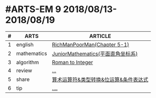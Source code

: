 #ARTS-EM 9 2018/08/13-2018/08/19
=================================

| # | ARTS | ARTICLE |
|---| ----- | ---------- |
|1|english|[RichManPoorMan(Chapter 5-1)](../english/RichManPoorMan/week9_Chapter%205-1.md)|
|2|mathematics|[JuniorMathematics(平面直角坐标系)](../mathematics/week9-7年级下.md)|
|3|algorithm|[Roman to Integer](../algorithm/week9_Roman-to-Integer.md)|
|4|review|[...]()|
|5|share|[算术运算符&类型转换&位运算&条件表达式](../share/c_programing_language/第二章_类型&运算符&表达式.md)|
|6|tip|[....](../tip/EffectiveJava/)|


